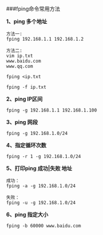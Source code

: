 ###fping命令常用方法

**1、ping 多个地址**
    
    方法一:
    fping 192.168.1.1 192.168.1.2
    
    方法二:
    vim ip.txt
    www.baidu.com
    www.qq.com
    
    fping <ip.txt
    
    fping -f ip.txt
    

**2、ping IP区间**

    
    fping -g 192.168.1.1 192.168.1.100
    
**3、ping 网段**

    fping -g 192.168.1.0/24

**4、指定循环次数**

    fping -r 1 -g 192.168.1.0/24

**5、打印ping 成功|失败 地址**

    成功：
    fping -a -g 192.168.1.0/24
    
    失败：
    fping -u -g 192.168.1.0/24
    
**6、ping 指定大小**

    fping -b 60000 www.baidu.com 